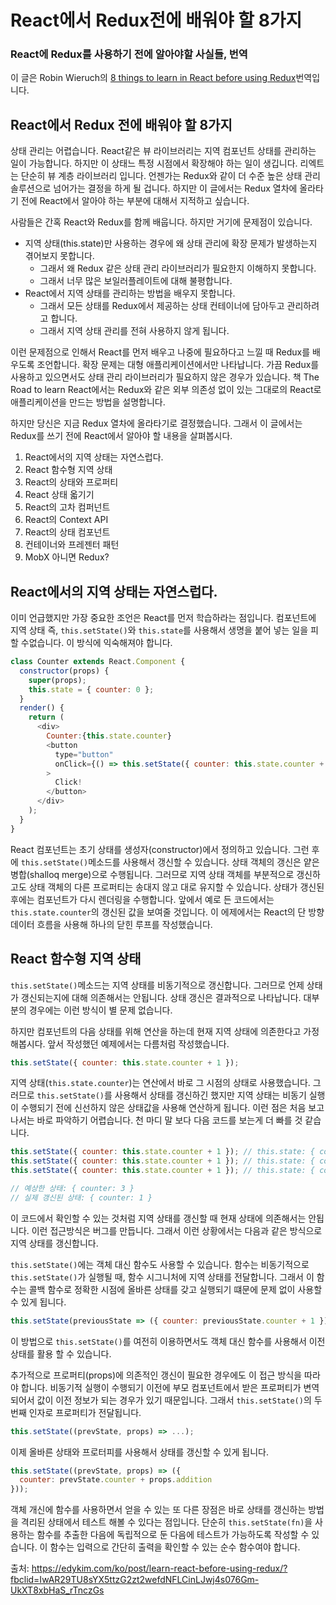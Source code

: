 # React에서 Redux전에 배워야 할 8가지

### React에 Redux를 사용하기 전에 알아야할 사실들, 번역

이 글은 Robin Wieruch의 [8 things to learn in React before using Redux](https://www.robinwieruch.de/learn-react-before-using-redux/)번역입니다.

## React에서 Redux 전에 배워야 할 8가지

상태 관리는 어렵습니다. React같은 뷰 라이브러리는 지역 컴포넌트 상태를 관리하는 일이 가능합니다. 하지만 이 상태느 특정 시점에서 확장해야 하는 일이 생깁니다. 리엑트는 단순히 뷰 계층 라이브러리 입니다. 언젠가는 Redux와 같이 더 수준 높은 상태 관리 솔루션으로 넘어가는 결정을 하게 될 겁니다. 하지만 이 글에서는 Redux 열차에 올라타기 전에 React에서 알아야 하는 부분에 대해서 지적하고 싶습니다.

사람들은 간혹 React와 Redux를 함께 배웁니다. 하지만 거기에 문제점이 있습니다.

- 지역 상태(this.state)만 사용하는 경우에 왜 상태 관리에 확장 문제가 발생하는지 겪어보지 못합니다.
  - 그래서 왜 Redux 같은 상태 관리 라이브러리가 필요한지 이해하지 못합니다.
  - 그래서 너무 많은 보일러플레이트에 대해 불평합니다.
- React에서 지역 상태를 관리하는 방법을 배우지 못합니다.
  - 그래서 모든 상태를 Redux에서 제공하는 상태 컨테이너에 담아두고 관리하려고 합니다.
  - 그래서 지역 상태 관리를 전혀 사용하지 않게 됩니다.

이런 문제점으로 인해서 React를 먼저 배우고 나중에 필요하다고 느낄 때 Redux를 배우도록 조언합니다. 확장 문제는 대형 애플리케이션에서만 나타납니다. 가끔 Redux를 사용하고 있으면서도 상태 관리 라이브러리가 필요하지 않은 경우가 있습니다. 책 The Road to learn React에서는 Redux와 같은 외부 의존성 없이 있는 그대로의 React로 애플리케이션을 만드는 방법을 설명합니다.

하지만 당신은 지금 Redux 열차에 올라타기로 결정했습니다. 그래서 이 글에서는 Redux를 쓰기 전에 React에서 알아야 할 내용을 살펴봅시다.

1. React에서의 지역 상태는 자연스럽다.
1. React 함수형 지역 상태
1. React의 상태와 프로퍼티
1. React 상태 옯기기
1. React의 고차 컴퍼넌트
1. React의 Context API
1. React의 상태 컴포넌트
1. 컨테이너와 프레젠터 패턴
1. MobX 아니면 Redux?

## React에서의 지역 상태는 자연스럽다.

이미 언급했지만 가장 중요한 조언은 React를 먼저 학습하라는 점입니다. 컴포넌트에 지역 상태 즉, `this.setState()`와 `this.state`를 사용해서 생명을 붙어 넣는 일을 피할 수없습니다. 이 방식에 익숙해져야 합니다.

```js
class Counter extends React.Component {
  constructor(props) {
    super(props);
    this.state = { counter: 0 };
  }
  render() {
    return (
      <div>
        Counter:{this.state.counter}
        <button
          type="button"
          onClick={() => this.setState({ counter: this.state.counter + 1 })}
        >
          Click!
        </button>
      </div>
    );
  }
}
```

React 컴포넌트는 초기 상태를 생성자(constructor)에서 정의하고 있습니다. 그런 후에 `this.setState()`메소드를 사용해서 갱신할 수 있습니다. 상태 객체의 갱신은 얕은 병합(shalloq merge)으로 수행됩니다. 그러므로 지역 상태 객체를 부분적으로 갱신하고도 상태 객체의 다른 프로퍼티는 송대지 않고 대로 유지할 수 있습니다. 상태가 갱신된 후에는 컴포넌트가 다시 렌더링을 수행합니다. 앞에서 예로 든 코드에서는 `this.state.counter`의 갱신된 값을 보여줄 것입니다. 이 에제에서는 React의 단 방향 데이터 흐름을 사용해 하나의 닫힌 루프를 작성했습니다.

## React 함수형 지역 상태

`this.setState()`메소드는 지역 상태를 비동기적으로 갱신합니다. 그러므로 언제 상태가 갱신되는지에 대해 의존해서는 안됩니다. 상태 갱신은 결과적으로 나타납니다. 대부분의 경우에는 이런 방식이 별 문제 없습니다.

하지만 컴포넌트의 다음 상태를 위해 연산을 하는데 현재 지역 상태에 의존한다고 가정해봅시다. 앞서 작성했던 예제에서는 다름처럼 작성했습니다.

```js
this.setState({ counter: this.state.counter + 1 });
```

지역 상태(`this.state.counter`)는 연산에서 바로 그 시점의 상태로 사용했습니다. 그러므로 `this.setState()`를 사용해서 상태를 갱신하긴 했지만 지역 상태는 비동기 실행이 수행되기 전에 신선하지 않은 상태값을 사용해 연산하게 됩니다. 이런 점은 처음 보고 나서는 바로 파악하기 어렵습니다. 천 마디 말 보다 다음 코드를 보는게 더 빠를 것 같습니다.

```js
this.setState({ counter: this.state.counter + 1 }); // this.state: { counter: 0 }
this.setState({ counter: this.state.counter + 1 }); // this.state: { counter: 0 }
this.setState({ counter: this.state.counter + 1 }); // this.state: { counter: 0 }

// 예상한 상태: { counter: 3 }
// 실제 갱신된 상태: { counter: 1 }
```

이 코드에서 확인할 수 있는 것처럼 지역 상태를 갱신할 때 현재 상태에 의존해서는 안됩니다. 이런 접근방식은 버그를 만듭니다. 그래서 이런 상황에서는 다음과 같은 방식으로 지역 상태를 갱신합니다.

`this.setState()`에는 객체 대신 함수도 사용할 수 있습니다. 함수는 비동기적으로 `this.setState()`가 실행될 때, 함수 시그니처에 지역 상태를 전달합니다. 그래서 이 함수는 콜백 함수로 정확한 시점에 올바른 상태를 갖고 실행되기 떄문에 문제 없이 사용할 수 있게 됩니다.

```js
this.setState(previousState => ({ counter: previousState.counter + 1 }));
```

이 방법으로 `this.setState()`를 여전히 이용하면서도 객체 대신 함수를 사용해서 이전 상태를 활용 할 수 있습니다.

추가적으로 프로퍼티(props)에 의존적인 갱신이 필요한 경우에도 이 접근 방식을 따라야 합니다. 비동기적 실행이 수행되기 이전에 부모 컴포넌트에서 받은 프로퍼티가 변역되어서 값이 이전 정보가 되는 경우가 있기 때문입니다. 그래서 `this.setState()`의 두번째 인자로 프로퍼티가 전달됩니다.

```js
this.setState((prevState, props) => ...);
```

이제 올바른 상태와 프로터피를 사용해서 상태를 갱신할 수 있게 됩니다.

```js
this.setState((prevState, props) => ({
  counter: prevState.counter + props.addition
}));
```

객체 개신에 함수를 사용하면서 얻을 수 있는 또 다른 장점은 바로 상태를 갱신하는 방법을 격리된 상태에서 테스트 해볼 수 있다는 점입니다. 단순히 `this.setState(fn)`을 사용하는 함수를 추출한 다음에 독립적으로 둔 다음에 테스트가 가능하도록 작성할 수 있습니다. 이 함수는 입력으로 간단히 출력을 확인할 수 있는 순수 함수여야 합니다.

출처:
https://edykim.com/ko/post/learn-react-before-using-redux/?fbclid=IwAR29TU8sYX5ttzG2zt2wefdNFLCinLJwj4s076Gm-UkXT8xbHaS_rTnczGs
